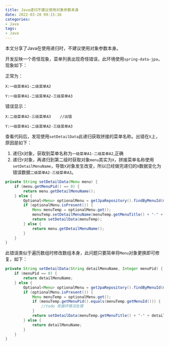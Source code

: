 ```yaml
---
title: Java递归不建议使用对象参数本身
date: 2022-03-28 09:15:16
categories: 
- Java
tags: 
- Java
---
```

本文分享了Java在使用递归时，不建议使用对象参数本身。
<!-- more -->

开发反映一个奇怪现象，菜单列表出现奇怪错误，此环境使用`spring-data-jpa`，现象如下：


正常为：

    X:一级菜单A1-二级菜单A2

    Y:一级菜单A1-二级菜单A2-三级菜单A3

错误显示：

    X:二级菜单A2-三级菜单A3    //出错

    Y:一级菜单A1-二级菜单A2-三级菜单A3

查看代码后，发现使用`setDetailData`此递归获取拼接的菜单名称。出错在`X`上，原因是如下：

1. 递归`X`对象，获取到菜单名称为`一级菜单A1-二级菜单A2`,正确
2. 递归`Y`对象，再递归到第二级时获取对象`menu`其实为`X`，拼接菜单名称使用`setDetailMenuName`，导致`X`对象发生改变，所以已经做完递归的`X`数据变化为错误数据`二级菜单A2-三级菜单A3`。

```java
private String setDetailData(Menu menu) {
    if (menu.getMenuPid() == 0) {
        return menu.getDetailMenuName();
    } else {
        Optional<Menu> optionalMenu = getJpaRepository().findByMenuId(menu.getMenuPid());
        if (optionalMenu.isPresent()) {
            Menu menuTemp = optionalMenu.get();
            menuTemp.setDetailMenuName(menuTemp.getMenuTitle() + "-" + menu.getDetailMenuName());
            return setDetailData(menuTemp);
        } else {
            return menu.getDetailMenuName();
        }
    }
}
```
此错误类似于遍历数组时修改数组本身，此问题只要简单将`Menu`对象更换即可修复，如下：
```java
private String setDetailData(String detailMenuName, Integer menuPid) {
    if (menuPid == 0) {
        return detailMenuName;
    } else {
        Optional<Menu> optionalMenu = getJpaRepository().findByMenuId(menuPid);
        if (optionalMenu.isPresent()) {
            Menu menuTemp = optionalMenu.get();
            if (menuTemp.getMenuPid().equals(menuTemp.getMenuId())) {
                //todo 死循环情况处理
            }
            return setDetailData(menuTemp.getMenuTitle() + "-" + detailMenuName, menuTemp.getMenuPid());
        } else {
            return detailMenuName;
        }
    }
}
```




